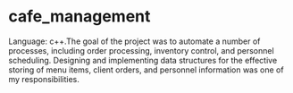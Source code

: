 # cafe_management
Language: c++.The goal of the project was to automate a number of processes, including order processing, inventory control, and personnel scheduling. Designing and implementing data structures for the effective storing of menu items, client orders, and personnel information was one of my responsibilities.
